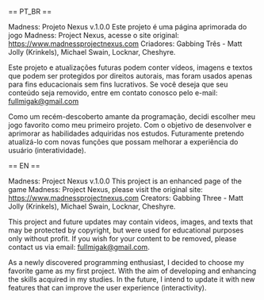 == PT_BR ==

Madness: Projeto Nexus
v.1.0.0
Este projeto é uma página aprimorada do jogo Madness: Project Nexus, acesse o site original: https://www.madnessprojectnexus.com
Criadores: Gabbing Três - Matt Jolly (Krinkels), Michael Swain, Locknar, Cheshyre.

Este projeto e atualizações futuras podem conter vídeos, imagens e textos que podem ser protegidos por direitos autorais, mas foram usados apenas para fins educacionais sem fins lucrativos. Se você deseja que seu conteúdo seja removido, entre em contato conosco pelo e-mail: fullmigak@gmail.com

Como um recém-descoberto amante da programação, decidi escolher meu jogo favorito como meu primeiro projeto. Com o objetivo de desenvolver e aprimorar as habilidades adquiridas nos estudos. Futuramente pretendo atualizá-lo com novas funções que possam melhorar a experiência do usuário (interatividade).

== EN ==

Madness: Project Nexus
v.1.0.0
This project is an enhanced page of the game Madness: Project Nexus, please visit the original site: https://www.madnessprojectnexus.com
Creators: Gabbing Three - Matt Jolly (Krinkels), Michael Swain, Locknar, Cheshyre.

This project and future updates may contain videos, images, and texts that may be protected by copyright, but were used for educational purposes only without profit. If you wish for your content to be removed, please contact us via email: fullmigak@gmail.com.

As a newly discovered programming enthusiast, I decided to choose my favorite game as my first project. With the aim of developing and enhancing the skills acquired in my studies. In the future, I intend to update it with new features that can improve the user experience (interactivity).